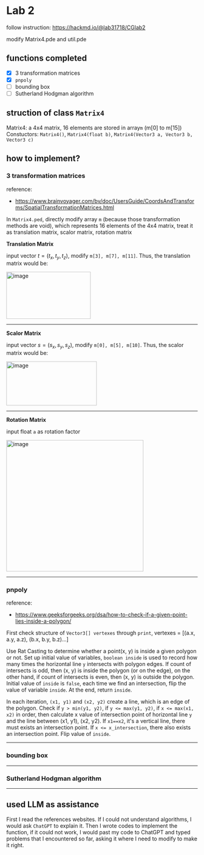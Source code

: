 # Lab 2
follow instruction: https://hackmd.io/@lab31718/CGlab2

modify Matrix4.pde and util.pde

## functions completed
- [X] 3 transformation matrices
- [X] `pnpoly`
- [ ] bounding box
- [ ] Sutherland Hodgman algorithm

## struction of class `Matrix4`
Matrix4: a 4x4 matrix, 16 elements are stored in array`m` (m[0] to m[15])
Constuctors: `Matrix4()`, `Matrix4(float b)`, `Matrix4(Vector3 a, Vector3 b, Vector3 c)`

## how to implement?
### 3 transformation matrices
reference:
* https://www.brainvoyager.com/bv/doc/UsersGuide/CoordsAndTransforms/SpatialTransformationMatrices.html

In `Matrix4.ped`, directly modify array `m` (because those transformation methods are void), which represents 16 elements of the 4x4 matrix, treat it as translation matrix, scalor matrix, rotation matrix

**Translation Matrix**

input vector $t = (t_x, t_y, t_z)$, modify `m[3], m[7], m[11]`. Thus, the translation matrix would be:

<img width="222" height="124" alt="image" src="https://github.com/user-attachments/assets/1cb9a2e3-49e5-4a85-af22-6461827768a8" />

---
**Scalor Matrix**

input vector $s = (s_x, s_y, s_z)$, modify `m[0], m[5], m[10]`. Thus, the scalor matrix would be:

<img width="238" height="116" alt="image" src="https://github.com/user-attachments/assets/315bb1dd-836f-4978-86b1-101e1118f1d4" />

---
**Rotation Matrix**

input float `a` as rotation factor

<img width="361" height="346" alt="image" src="https://github.com/user-attachments/assets/a088b65c-5792-46c1-833c-cfa03dc584ed" />


---
### pnpoly
reference:
* https://www.geeksforgeeks.org/dsa/how-to-check-if-a-given-point-lies-inside-a-polygon/

First check structure of `Vector3[] vertexes` through `print`, vertexes = [(a.x, a.y, a.z), (b.x, b.y, b.z)...]

Use Rat Casting to determine whether a point(x, y) is inside a given polygon or not. Set up initial value of variables, `boolean inside` is used to record how many times the horizontal line `y` intersects with polygon edges. If count of intersects is odd, then (x, y) is inside the polygon (or on the edge), on the other hand, if count of intersects is even, then (x, y) is outside the polygon. Initial value of `inside` is `false`, each time we find an intersection, flip the value of variable `inside`. At the end, return `inside`.

In each iteration, `(x1, y1)` and `(x2, y2)` create a line, which is an edge of the polygon. Check if `y > min(y1, y2)`, if `y <= max(y1, y2)`, if `x <= max(x1, x2)` in order, then calculate x value of intersection point of horizontal line `y` and the line between (x1, y1), (x2, y2). If `x1==x2`, it's a vertical line, there must exists an intersection point. If `x <= x_intersection`, there also exists an intersection point. Flip value of `inside`.

---
### bounding box

---
### Sutherland Hodgman algorithm

---
## used LLM as assistance
First I read the references websites. If I could not understand algorithms, I would ask `ChatGPT` to explain it. Then I wrote codes to implement the function, if it could not work, I would past my code to ChatGPT and typed problems that I encountered so far, asking it where I need to modify to make it right.

